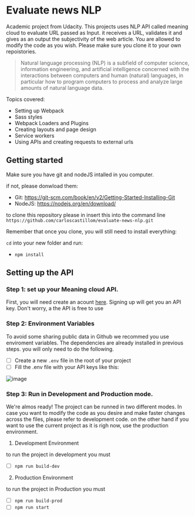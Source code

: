 # Evaluate news NLP

Academic project from Udacity. This projects uses NLP API called meaning cloud to evaluate URL passed as Input. it receives a URL, validates it and gives as an output the subjectivity of the web article. You are allowed to modify the code as you wish. Please make sure you clone it to your own repoistories. 

> Natural language processing (NLP) is a subfield of computer science, information engineering, and artificial intelligence
concerned with the interactions between computers and human (natural) languages, in particular how to program computers to
process and analyze large amounts of natural language data.

Topics covered:
- Setting up Webpack
- Sass styles
- Webpack Loaders and Plugins
- Creating layouts and page design
- Service workers
- Using APIs and creating requests to external urls

## Getting started

Make sure you have  git and nodeJS intalled in you computer. 

if not, please donwload them:
- Git: https://git-scm.com/book/en/v2/Getting-Started-Installing-Git
- NodeJS: https://nodejs.org/en/download/

to clone this repository please in insert this into the command line
`https://github.com/carloscastillom/evaluate-news-nlp.git`

Remember that once you clone, you will still need to install everything:

`cd` into your new folder and run:
- `npm install`

## Setting up the API



### Step 1: set up your Meaning cloud API.
First, you will need create an acount [here](https://www.meaningcloud.com/developer/create-account). Signing up will get you an API key. Don't worry, a the API is free to use

### Step 2: Environment Variables

To avoid some sharing public data in Github we recommed you use enviroment variables. The dependencies are already installed in previous steps. you will only need to do the following.

- [ ] Create a new ```.env``` file in the root of your project
- [ ] Fill the .env file with your API keys like this:

![image](https://user-images.githubusercontent.com/65776444/177177986-a120ccaf-e4b1-4591-b0de-6f3519a139a9.png)


### Step 3: Run in Development and Production mode.

We're almos ready! The project can be runned in two different modes.  In case you want to modify the code as you desire  and make faster changes across the files, please refer to development code. on the other hand if you want to use the current project as it is righ now, use the production environment.

1. Development Environment

to run the project in development you must

- [ ] `npm run build-dev`

2. Production Environment

to run the project in Production you must 

- [ ] `npm run build-prod`
- [ ] `npm run start`
